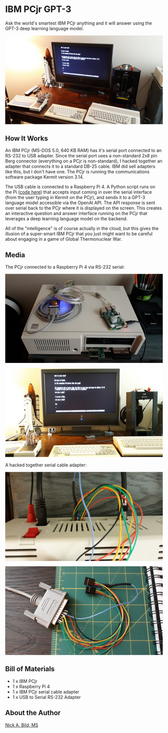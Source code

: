 # IBM PCjr GPT-3

Ask the world's smartest IBM PCjr anything and it will answer using the GPT-3 deep learning language model.

![](https://raw.githubusercontent.com/nickbild/pcjr_gpt3/main/media/computer_angle_sm.jpg)

## How It Works

An IBM PCjr (MS-DOS 5.0, 640 KB RAM) has it's serial port connected to an RS-232 to USB adapter.  Since the serial port uses a non-standard 2x8 pin Berg connector (everything on a PCjr is non-standard), I hacked together an adapter that connects it to a standard DB-25 cable.  IBM did sell adapters like this, but I don't have one.  The PCjr is running the communications software package Kermit version 3.14.

The USB cable is connected to a Raspberry Pi 4.  A Python script runs on the Pi ([code here](https://github.com/nickbild/pcjr_gpt3/blob/main/pcjr_gpt3.py)) that accepts input coming in over the serial interface (from the user typing in Kermit on the PCjr), and sends it to a GPT-3 language model accessible via the OpenAI API.  The API response is sent over serial back to the PCjr where it is displayed on the screen.  This creates an interactive question and answer interface running on the PCjr that leverages a deep learning language model on the backend.

All of the "intelligence" is of course actually in the cloud, but this gives the illusion of a super-smart IBM PCjr that you just might want to be careful about engaging in a game of Global Thermonuclear War.

## Media

The PCjr connected to a Raspberry Pi 4 via RS-232 serial:

![](https://raw.githubusercontent.com/nickbild/pcjr_gpt3/main/media/pcjr_sm.jpg)

![](https://raw.githubusercontent.com/nickbild/pcjr_gpt3/main/media/monitor_front_sm.jpg)

A hacked together serial cable adapter:

![](https://raw.githubusercontent.com/nickbild/pcjr_gpt3/main/media/serial_cable_sm.jpg)

![](https://raw.githubusercontent.com/nickbild/pcjr_gpt3/main/media/serial_cable_close_sm.jpg)

## Bill of Materials

- 1 x IBM PCjr
- 1 x Raspberry Pi 4
- 1 x IBM PCjr serial cable adapter
- 1 x USB to Serial RS-232 Adapter

## About the Author

[Nick A. Bild, MS](https://nickbild79.firebaseapp.com/#!/)
